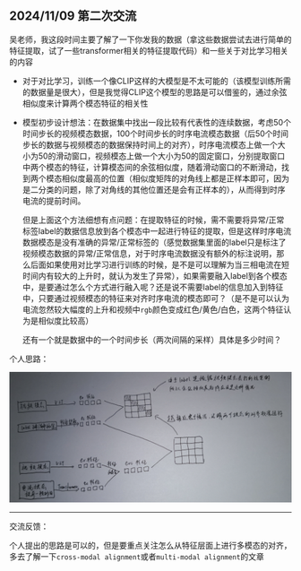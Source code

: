## 2024/11/09  第二次交流

吴老师，我这段时间主要了解了一下你发我的数据（拿这些数据尝试去进行简单的特征提取，试了一些transformer相关的特征提取代码）和一些关于对比学习相关的内容

- 对于对比学习，训练一个像CLIP这样的大模型是不太可能的（该模型训练所需的数据量是很大），但是我觉得CLIP这个模型的思路是可以借鉴的，通过余弦相似度来计算两个模态特征的相关性

- 模型初步设计想法：在数据集中找出一段比较有代表性的连续数据，考虑50个时间步长的视频模态数据，100个时间步长的时序电流模态数据（后50个时间步长的数据与视频模态的数据保持时间上的对齐），时序电流模态上做一个大小为50的滑动窗口，视频模态上做一个大小为50的固定窗口，分别提取窗口中两个模态的特征，计算模态间的余弦相似度，随着滑动窗口的不断滑动，找到两个模态相似度最高的位置（相似度矩阵的对角线上都是正样本即可，因为是二分类的问题，除了对角线的其他位置还是会有正样本的），从而得到时序电流的提前时间。

  但是上面这个方法细想有点问题：在提取特征的时候，需不需要将异常/正常标签label的数据信息放到各个模态中一起进行特征的提取，但是这样时序电流数据模态是没有准确的异常/正常标签的（感觉数据集里面的label只是标注了视频模态数据的异常/正常信息，对于时序电流数据没有额外的标注说明，那么后面如果使用对比学习进行训练的时候，是不是可以理解为当三相电流在短时间内有较大的上升时，就认为发生了异常），如果需要融入label到各个模态中，是要通过怎么个方式进行融入呢？还是说不需要label的信息加入到特征中，只要通过视频模态的特征来对齐时序电流的模态即可？（是不是可以认为电流忽然较大幅度的上升和视频中`rgb`颜色变成红色/黄色/白色，这两个特征认为是相似度比较高）

  还有一个就是数据中的一个时间步长（两次间隔的采样）具体是多少时间？

个人思路：

![image-20241122144203595](..\assets\image-20241122144203595.png)

***

交流反馈：

个人提出的思路是可以的，但是要重点关注怎么从特征层面上进行多模态的对齐，多去了解一下`cross-modal alignment`或者`multi-modal alignment`的文章
